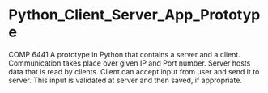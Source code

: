 # Python_Client_Server_App_Prototype
COMP 6441
A prototype in Python that contains a server and a client.
Communication takes place over given IP and Port number.
Server hosts data that is read by clients.
Client can accept input from user and send it to server. This input is validated at server and then saved, if appropriate.

